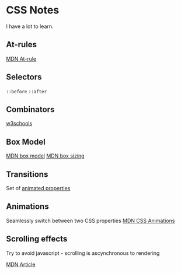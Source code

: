 # CSS Notes

I have a lot to learn.


## At-rules

[MDN At-rule](https://developer.mozilla.org/en-US/docs/Web/CSS/At-rule)


## Selectors

`::before`
`::after`


## Combinators

[w3schools](https://www.w3schools.com/css/css_combinators.asp)


## Box Model

[MDN box model](https://developer.mozilla.org/en-US/docs/Web/CSS/CSS_Box_Model/Introduction_to_the_CSS_box_model)
[MDN box sizing](https://developer.mozilla.org/en-US/docs/Web/CSS/box-sizing)


## Transitions

Set of [animated properties](https://developer.mozilla.org/en-US/docs/Web/CSS/CSS_animated_properties)


## Animations

Seamlessly switch between two CSS properties
[MDN CSS Animations](https://developer.mozilla.org/en-US/docs/Web/CSS/CSS_Animations)


## Scrolling effects

Try to avoid javascript - scrolling is ascynchronous to rendering

[MDN Article](https://developer.mozilla.org/en-US/docs/Mozilla/Performance/Scroll-linked_effects)
